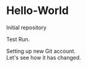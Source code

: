 # Hello-World
Initial repository

Test Run.

Setting up new Git account.  
Let's see how it has changed.
